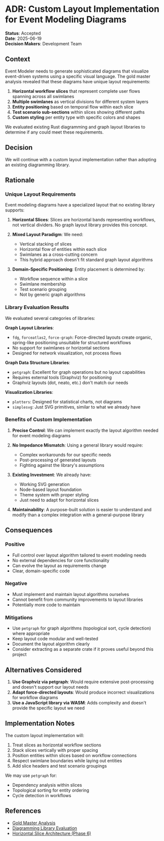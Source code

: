 # ADR: Custom Layout Implementation for Event Modeling Diagrams

**Status**: Accepted  
**Date**: 2025-06-19  
**Decision Makers**: Development Team  

## Context

Event Modeler needs to generate sophisticated diagrams that visualize event-driven systems using a specific visual language. The gold master analysis revealed that these diagrams have unique layout requirements:

1. **Horizontal workflow slices** that represent complete user flows spanning across all swimlanes
2. **Multiple swimlanes** as vertical divisions for different system layers
3. **Entity positioning** based on temporal flow within each slice
4. **Test scenario sub-sections** within slices showing different paths
5. **Custom styling** per entity type with specific colors and shapes

We evaluated existing Rust diagramming and graph layout libraries to determine if any could meet these requirements.

## Decision

We will continue with a custom layout implementation rather than adopting an existing diagramming library.

## Rationale

### Unique Layout Requirements

Event modeling diagrams have a specialized layout that no existing library supports:

1. **Horizontal Slices**: Slices are horizontal bands representing workflows, not vertical dividers. No graph layout library provides this concept.

2. **Mixed Layout Paradigm**: We need:
   - Vertical stacking of slices
   - Horizontal flow of entities within each slice
   - Swimlanes as a cross-cutting concern
   - This hybrid approach doesn't fit standard graph layout algorithms

3. **Domain-Specific Positioning**: Entity placement is determined by:
   - Workflow sequence within a slice
   - Swimlane membership
   - Test scenario grouping
   - Not by generic graph algorithms

### Library Evaluation Results

We evaluated several categories of libraries:

**Graph Layout Libraries**:
- `fdg`, `forceatlas2`, `force-graph`: Force-directed layouts create organic, spring-like positioning unsuitable for structured workflows
- No support for swimlanes or horizontal sections
- Designed for network visualization, not process flows

**Graph Data Structure Libraries**:
- `petgraph`: Excellent for graph operations but no layout capabilities
- Requires external tools (Graphviz) for positioning
- Graphviz layouts (dot, neato, etc.) don't match our needs

**Visualization Libraries**:
- `plotters`: Designed for statistical charts, not diagrams
- `simplesvg`: Just SVG primitives, similar to what we already have

### Benefits of Custom Implementation

1. **Precise Control**: We can implement exactly the layout algorithm needed for event modeling diagrams

2. **No Impedance Mismatch**: Using a general library would require:
   - Complex workarounds for our specific needs
   - Post-processing of generated layouts
   - Fighting against the library's assumptions

3. **Existing Investment**: We already have:
   - Working SVG generation
   - Node-based layout foundation
   - Theme system with proper styling
   - Just need to adapt for horizontal slices

4. **Maintainability**: A purpose-built solution is easier to understand and modify than a complex integration with a general-purpose library

## Consequences

### Positive

- Full control over layout algorithm tailored to event modeling needs
- No external dependencies for core functionality
- Can evolve the layout as requirements change
- Clear, domain-specific code

### Negative

- Must implement and maintain layout algorithms ourselves
- Cannot benefit from community improvements to layout libraries
- Potentially more code to maintain

### Mitigations

- Use `petgraph` for graph algorithms (topological sort, cycle detection) where appropriate
- Keep layout code modular and well-tested
- Document the layout algorithm clearly
- Consider extracting as a separate crate if it proves useful beyond this project

## Alternatives Considered

1. **Use Graphviz via petgraph**: Would require extensive post-processing and doesn't support our layout needs
2. **Adapt force-directed layouts**: Would produce incorrect visualizations for workflow diagrams
3. **Use a JavaScript library via WASM**: Adds complexity and doesn't provide the specific layout we need

## Implementation Notes

The custom layout implementation will:
1. Treat slices as horizontal workflow sections
2. Stack slices vertically with proper spacing
3. Position entities within slices based on workflow connections
4. Respect swimlane boundaries while laying out entities
5. Add slice headers and test scenario groupings

We may use `petgraph` for:
- Dependency analysis within slices
- Topological sorting for entity ordering
- Cycle detection in workflows

## References

- [Gold Master Analysis](../gold-master-analysis.md)
- [Diagramming Library Evaluation](../diagramming-library-evaluation.md)
- [Horizontal Slice Architecture (Phase 6)](../../PLANNING.md#phase-6-horizontal-slice-architecture-new---critical)